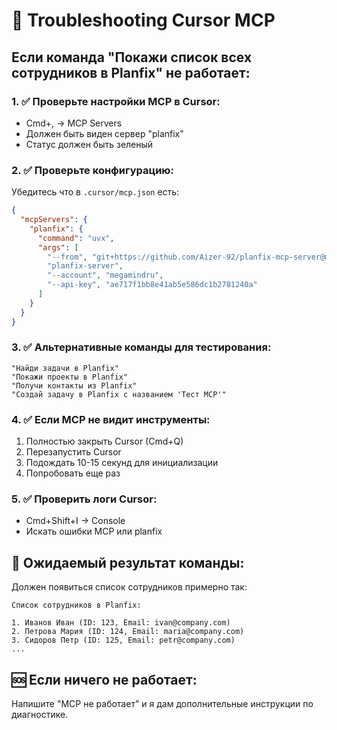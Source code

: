 # 🔧 Troubleshooting Cursor MCP

## Если команда "Покажи список всех сотрудников в Planfix" не работает:

### 1. ✅ Проверьте настройки MCP в Cursor:
- Cmd+, → MCP Servers
- Должен быть виден сервер "planfix" 
- Статус должен быть зеленый

### 2. ✅ Проверьте конфигурацию:
Убедитесь что в `.cursor/mcp.json` есть:
```json
{
  "mcpServers": {
    "planfix": {
      "command": "uvx",
      "args": [
        "--from", "git+https://github.com/Aizer-92/planfix-mcp-server@main",
        "planfix-server",
        "--account", "megamindru", 
        "--api-key", "ae717f1bb8e41ab5e586dc1b2781240a"
      ]
    }
  }
}
```

### 3. ✅ Альтернативные команды для тестирования:
```
"Найди задачи в Planfix"
"Покажи проекты в Planfix" 
"Получи контакты из Planfix"
"Создай задачу в Planfix с названием 'Тест MCP'"
```

### 4. ✅ Если MCP не видит инструменты:
1. Полностью закрыть Cursor (Cmd+Q)
2. Перезапустить Cursor
3. Подождать 10-15 секунд для инициализации
4. Попробовать еще раз

### 5. ✅ Проверить логи Cursor:
- Cmd+Shift+I → Console
- Искать ошибки MCP или planfix

## 🎯 Ожидаемый результат команды:

Должен появиться список сотрудников примерно так:
```
Список сотрудников в Planfix:

1. Иванов Иван (ID: 123, Email: ivan@company.com)
2. Петрова Мария (ID: 124, Email: maria@company.com)
3. Сидоров Петр (ID: 125, Email: petr@company.com)
...
```

## 🆘 Если ничего не работает:
Напишите "MCP не работает" и я дам дополнительные инструкции по диагностике.

